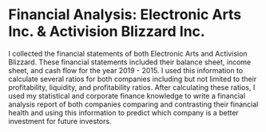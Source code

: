 # Financial Analysis: Electronic Arts Inc. & Activision Blizzard Inc.

I collected the financial statements of both Electronic Arts and Activision Blizzard. These financial statements included their balance sheet, income sheet, and cash flow for the year 2019 - 2015. I used this information to calculate several ratios for both companies including but not limited to their profitability, liquidity, and profitability ratios. After calculating these ratios, I used my statistical and corporate finance knowledge to write a financial analysis report of both companies comparing and contrasting their financial health and using this information to predict which company is a better investment for future investors.

